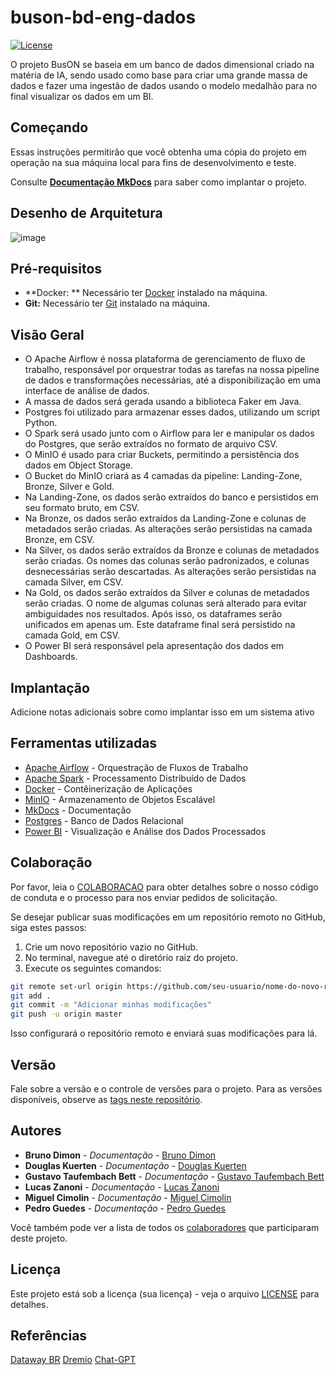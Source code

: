 # buson-bd-eng-dados

[![License](https://img.shields.io/badge/License-MIT-blue.svg)](LICENSE)

O projeto BusON se baseia em um banco de dados dimensional criado na matéria de IA, sendo usado como base para criar uma grande massa de dados e fazer uma ingestão de dados usando o modelo medalhão para no final visualizar os dados em um BI.

## Começando

Essas instruções permitirão que você obtenha uma cópia do projeto em operação na sua máquina local para fins de desenvolvimento e teste.

Consulte **[Documentação MkDocs](https://thiagodimon.github.io/buson-bd-eng-dados/)** para saber como implantar o projeto.

## Desenho de Arquitetura

![image](https://github.com/jlsilva01/projeto-ed-satc/assets/484662/541de6ab-03fa-49b3-a29f-dec8857360c1)

## Pré-requisitos

* **Docker: ** Necessário ter [Docker](https://www.docker.com/products/docker-desktop/) instalado na máquina.
* **Git:** Necessário ter [Git](https://git-scm.com) instalado na máquina.

## Visão Geral

* O Apache Airflow é nossa plataforma de gerenciamento de fluxo de trabalho, responsável por orquestrar todas as tarefas na nossa pipeline de dados e transformações necessárias, até a disponibilização em uma interface de análise de dados.
* A massa de dados será gerada usando a biblioteca Faker em Java.
* Postgres foi utilizado para armazenar esses dados, utilizando um script Python.
* O Spark será usado junto com o Airflow para ler e manipular os dados do Postgres, que serão extraídos no formato de arquivo CSV.
* O MinIO é usado para criar Buckets, permitindo a persistência dos dados em Object Storage.
* O Bucket do MinIO criará as 4 camadas da pipeline: Landing-Zone, Bronze, Silver e Gold.
* Na Landing-Zone, os dados serão extraídos do banco e persistidos em seu formato bruto, em CSV.
* Na Bronze, os dados serão extraídos da Landing-Zone e colunas de metadados serão criadas. As alterações serão persistidas na camada Bronze, em CSV.
* Na Silver, os dados serão extraídos da Bronze e colunas de metadados serão criadas. Os nomes das colunas serão padronizados, e colunas desnecessárias serão descartadas. As alterações serão persistidas na camada Silver, em CSV.
* Na Gold, os dados serão extraídos da Silver e colunas de metadados serão criadas. O nome de algumas colunas será alterado para evitar ambiguidades nos resultados. Após isso, os dataframes serão unificados em apenas um. Este dataframe final será persistido na camada Gold, em CSV.
* O Power BI será responsável pela apresentação dos dados em Dashboards.

## Implantação

Adicione notas adicionais sobre como implantar isso em um sistema ativo

## Ferramentas utilizadas

* [Apache Airflow](https://airflow.apache.org) - Orquestração de Fluxos de Trabalho
* [Apache Spark](https://spark.apache.org) - Processamento Distribuído de Dados
* [Docker](https://www.docker.com/products/docker-desktop/) - Contêinerização de Aplicações
* [MinIO](https://min.io) - Armazenamento de Objetos Escalável
* [MkDocs](https://www.mkdocs.org) - Documentação
* [Postgres](https://www.postgresql.org) - Banco de Dados Relacional
* [Power BI](https://www.microsoft.com/pt-br/power-platform/products/power-bi/landing/free-account?ef_id=_k_Cj0KCQjwj9-zBhDyARIsAERjds3j5ypF-nLzY9DWq1WYBWyktjocg-5a4B2SoYNIfRIwYLMGAQI5GDQaAgZWEALw_wcB_k_&OCID=AIDcmmk4cy2ahx_SEM__k_Cj0KCQjwj9-zBhDyARIsAERjds3j5ypF-nLzY9DWq1WYBWyktjocg-5a4B2SoYNIfRIwYLMGAQI5GDQaAgZWEALw_wcB_k_&gad_source=1&gclid=Cj0KCQjwj9-zBhDyARIsAERjds3j5ypF-nLzY9DWq1WYBWyktjocg-5a4B2SoYNIfRIwYLMGAQI5GDQaAgZWEALw_wcB) - Visualização e Análise dos Dados Processados

## Colaboração

Por favor, leia o [COLABORACAO](https://gist.github.com/usuario/colaboracao.md) para obter detalhes sobre o nosso código de conduta e o processo para nos enviar pedidos de solicitação.

Se desejar publicar suas modificações em um repositório remoto no GitHub, siga estes passos:

1. Crie um novo repositório vazio no GitHub.
2. No terminal, navegue até o diretório raiz do projeto.
3. Execute os seguintes comandos:

```bash
git remote set-url origin https://github.com/seu-usuario/nome-do-novo-repositorio.git
git add .
git commit -m "Adicionar minhas modificações"
git push -u origin master
```

Isso configurará o repositório remoto e enviará suas modificações para lá.

## Versão

Fale sobre a versão e o controle de versões para o projeto. Para as versões disponíveis, observe as [tags neste repositório](https://github.com/suas/tags/do/projeto). 

## Autores

* **Bruno Dimon** - *Documentação* - [Bruno Dimon](https://github.com/BrunoDimon)
* **Douglas Kuerten** - *Documentação* - [Douglas Kuerten](https://github.com/DouglasKuerten)
* **Gustavo Taufembach Bett** - *Documentação* - [Gustavo Taufembach Bett](https://github.com/GustavoTBett)
* **Lucas Zanoni** - *Documentação* - [Lucas Zanoni](https://github.com/Castrozan)
* **Miguel Cimolin** - *Documentação* - [Miguel Cimolin](https://github.com/miguelcimolin)
* **Pedro Guedes** - *Documentação* - [Pedro Guedes](https://github.com/Pedroguedez)

Você também pode ver a lista de todos os [colaboradores](https://github.com/usuario/projeto/colaboradores) que participaram deste projeto.

## Licença

Este projeto está sob a licença (sua licença) - veja o arquivo [LICENSE](https://github.com/jlsilva01/projeto-ed-satc/blob/main/LICENSE) para detalhes.

## Referências

[Dataway BR](https://www.youtube.com/watch?v=eOrWEsZIfKU)
[Dremio](https://www.youtube.com/watch?v=X3wfVaSQS_c)
[Chat-GPT](https://openai.com/chatgpt/)